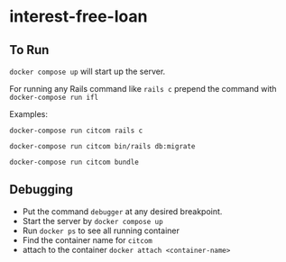 # interest-free-loan

## To Run
`docker compose up` will start up the server.

For running any Rails command like `rails c` prepend the command with `docker-compose run ifl `

Examples:
```
docker-compose run citcom rails c
```
```
docker-compose run citcom bin/rails db:migrate
```
```
docker-compose run citcom bundle
```

## Debugging
- Put the command `debugger` at any desired breakpoint.
- Start the server by `docker compose up`
- Run `docker ps` to see all running container
- Find the container name for `citcom`
- attach to the container `docker attach <container-name>`


